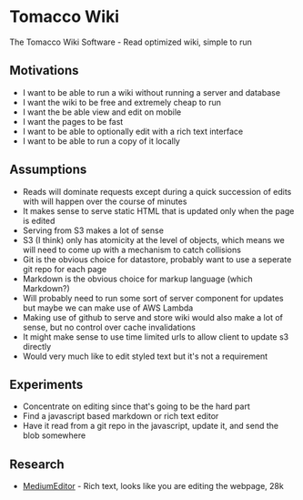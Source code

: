 # Tomacco Wiki

The Tomacco Wiki Software - Read optimized wiki, simple to run

## Motivations

- I want to be able to run a wiki without running a server and database
- I want the wiki to be free and extremely cheap to run
- I want the be able view and edit on mobile
- I want the pages to be fast
- I want to be able to optionally edit with a rich text interface
- I want to be able to run a copy of it locally

## Assumptions

- Reads will dominate requests except during a quick succession of edits with will happen over the course of minutes
- It makes sense to serve static HTML that is updated only when the page is edited
- Serving from S3 makes a lot of sense
- S3 (I think) only has atomicity at the level of objects, which means we will need to come up with a mechanism to catch collisions
- Git is the obvious choice for datastore, probably want to use a seperate git repo for each page
- Markdown is the obvious choice for markup language (which Markdown?)
- Will probably need to run some sort of server component for updates but maybe we can make use of AWS Lambda
- Making use of github to serve and store wiki would also make a lot of sense, but no control over cache invalidations
- It might make sense to use time limited urls to allow client to update s3 directly
- Would very much like to edit styled text but it's not a requirement

## Experiments

- Concentrate on editing since that's going to be the hard part
- Find a javascript based markdown or rich text editor
- Have it read from a git repo in the javascript, update it, and send the blob somewhere

## Research

- [MediumEditor](http://yabwe.github.io/medium-editor/) - Rich text, looks like you are editing the webpage, 28k
